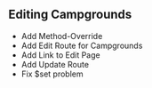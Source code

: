 ## Editing Campgrounds
* Add Method-Override
* Add Edit Route for Campgrounds
* Add Link to Edit Page
* Add Update Route
* Fix $set problem
